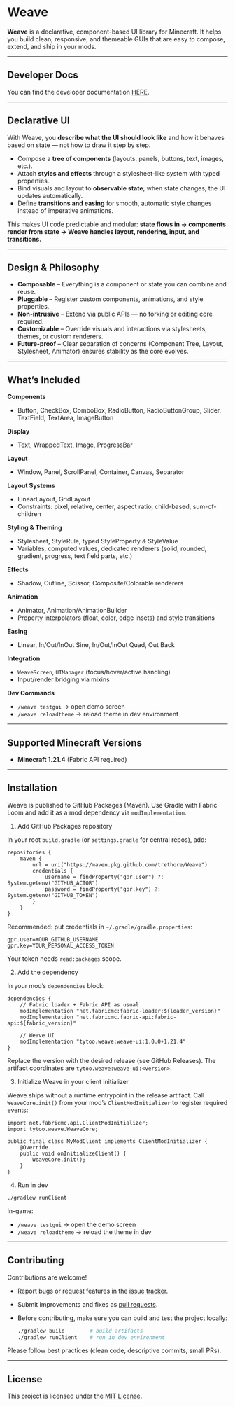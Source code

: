 # Weave

**Weave** is a declarative, component-based UI library for Minecraft.
It helps you build clean, responsive, and themeable GUIs that are easy to compose, extend, and ship in your mods.

---

## Developer Docs

You can find the developer documentation [HERE](docs/README.md).

---

## Declarative UI

With Weave, you **describe what the UI should look like** and how it behaves based on state — not how to draw it step by step.

- Compose a **tree of components** (layouts, panels, buttons, text, images, etc.).
- Attach **styles and effects** through a stylesheet-like system with typed properties.
- Bind visuals and layout to **observable state**; when state changes, the UI updates automatically.
- Define **transitions and easing** for smooth, automatic style changes instead of imperative animations.

This makes UI code predictable and modular:
**state flows in → components render from state → Weave handles layout, rendering, input, and transitions.**

---

## Design & Philosophy

- **Composable** – Everything is a component or state you can combine and reuse.
- **Pluggable** – Register custom components, animations, and style properties.
- **Non-intrusive** – Extend via public APIs — no forking or editing core required.
- **Customizable** – Override visuals and interactions via stylesheets, themes, or custom renderers.
- **Future-proof** – Clear separation of concerns (Component Tree, Layout, Stylesheet, Animator) ensures stability as the core evolves.

---

## What’s Included

**Components**
- Button, CheckBox, ComboBox, RadioButton, RadioButtonGroup, Slider, TextField, TextArea, ImageButton

**Display**
- Text, WrappedText, Image, ProgressBar

**Layout**
- Window, Panel, ScrollPanel, Container, Canvas, Separator

**Layout Systems**
- LinearLayout, GridLayout
- Constraints: pixel, relative, center, aspect ratio, child-based, sum-of-children

**Styling & Theming**
- Stylesheet, StyleRule, typed StyleProperty & StyleValue
- Variables, computed values, dedicated renderers (solid, rounded, gradient, progress, text field parts, etc.)

**Effects**
- Shadow, Outline, Scissor, Composite/Colorable renderers

**Animation**
- Animator, Animation/AnimationBuilder
- Property interpolators (float, color, edge insets) and style transitions

**Easing**
- Linear, In/Out/InOut Sine, In/Out/InOut Quad, Out Back

**Integration**
- `WeaveScreen`, `UIManager` (focus/hover/active handling)
- Input/render bridging via mixins

**Dev Commands**
- `/weave testgui` → open demo screen
- `/weave reloadtheme` → reload theme in dev environment

---

## Supported Minecraft Versions

- **Minecraft 1.21.4** (Fabric API required)

---

## Installation

Weave is published to GitHub Packages (Maven). Use Gradle with Fabric Loom and add it as a mod dependency via `modImplementation`.

1) Add GitHub Packages repository

In your root `build.gradle` (or `settings.gradle` for central repos), add:

```
repositories {
    maven {
        url = uri("https://maven.pkg.github.com/trethore/Weave")
        credentials {
            username = findProperty("gpr.user") ?: System.getenv("GITHUB_ACTOR")
            password = findProperty("gpr.key") ?: System.getenv("GITHUB_TOKEN")
        }
    }
}
```

Recommended: put credentials in `~/.gradle/gradle.properties`:

```
gpr.user=YOUR_GITHUB_USERNAME
gpr.key=YOUR_PERSONAL_ACCESS_TOKEN
```

Your token needs `read:packages` scope.

2) Add the dependency

In your mod’s `dependencies` block:

```
dependencies {
    // Fabric loader + Fabric API as usual
    modImplementation "net.fabricmc:fabric-loader:${loader_version}"
    modImplementation "net.fabricmc.fabric-api:fabric-api:${fabric_version}"

    // Weave UI
    modImplementation "tytoo.weave:weave-ui:1.0.0+1.21.4"
}
```

Replace the version with the desired release (see GitHub Releases). The artifact coordinates are `tytoo.weave:weave-ui:<version>`.

3) Initialize Weave in your client initializer

Weave ships without a runtime entrypoint in the release artifact. Call `WeaveCore.init()` from your mod’s `ClientModInitializer` to register required events:

```
import net.fabricmc.api.ClientModInitializer;
import tytoo.weave.WeaveCore;

public final class MyModClient implements ClientModInitializer {
    @Override
    public void onInitializeClient() {
        WeaveCore.init();
    }
}
```

4) Run in dev

```
./gradlew runClient
```

In-game:
- `/weave testgui` → open the demo screen
- `/weave reloadtheme` → reload the theme in dev

---

## Contributing

Contributions are welcome!

- Report bugs or request features in the [issue tracker](https://github.com/trethore/Weave/issues).
- Submit improvements and fixes as [pull requests](https://github.com/trethore/Weave/pulls).
- Before contributing, make sure you can build and test the project locally:

  ```bash
  ./gradlew build        # build artifacts
  ./gradlew runClient    # run in dev environment
  ```

Please follow best practices (clean code, descriptive commits, small PRs).

---

## License

This project is licensed under the [MIT License](LICENSE).
